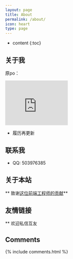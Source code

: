```yaml
---
layout: page
title: About
permalink: /about/
icon: heart
type: page
---
```


* content
{:toc}

## 关于我

原po：
<iframe src="https://githubbadge.appspot.com/gaohaoyang?s=1" style="border: 0;height: 142px;width: 200px;overflow: hidden;" frameBorder="0"></iframe>



* 履历再更新

## 联系我

* QQ: 503976385

## 关于本站

** 致谢[这位前端工程师的贡献](https://github.com/Gaohaoyang/gaohaoyang.github.io)**



## 友情链接

** 欢迎私信互友

## Comments

{% include comments.html %}
